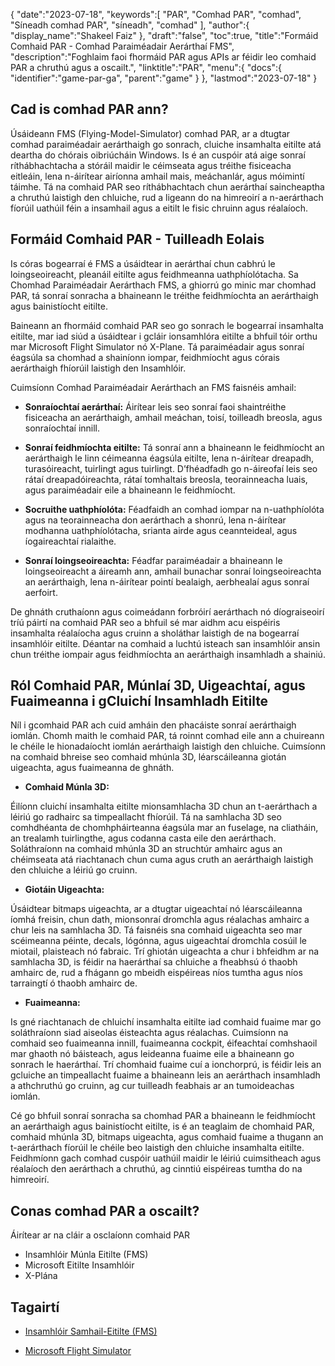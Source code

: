 {
   "date":"2023-07-18",
   "keywords":[
"PAR",
"Comhad PAR",
"comhad",
"Síneadh comhad PAR",
"síneadh",
"comhad"
],
   "author":{
      "display_name":"Shakeel Faiz"
},
   "draft":"false",
   "toc":true,
   "title":"Formáid Comhaid PAR - Comhad Paraiméadair Aerárthaí FMS",
   "description":"Foghlaim faoi fhormáid PAR agus APIs ar féidir leo comhaid PAR a chruthú agus a oscailt.",
   "linktitle":"PAR",
   "menu":{
      "docs":{
         "identifier":"game-par-ga",
         "parent":"game"
}
},
   "lastmod":"2023-07-18"
}

## Cad is comhad PAR ann?

Úsáideann FMS (Flying-Model-Simulator) comhad PAR, ar a dtugtar comhad paraiméadair aerárthaigh go sonrach, cluiche insamhalta eitilte atá deartha do chórais oibriúcháin Windows. Is é an cuspóir atá aige sonraí ríthábhachtacha a stóráil maidir le céimseata agus tréithe fisiceacha eitleáin, lena n-áirítear airíonna amhail mais, meáchanlár, agus móimintí táimhe. Tá na comhaid PAR seo ríthábhachtach chun aerárthaí saincheaptha a chruthú laistigh den chluiche, rud a ligeann do na himreoirí a n-aerárthach fíorúil uathúil féin a insamhail agus a eitilt le fisic chruinn agus réalaíoch.

## Formáid Comhaid PAR - Tuilleadh Eolais

Is córas bogearraí é FMS a úsáidtear in aerárthaí chun cabhrú le loingseoireacht, pleanáil eitilte agus feidhmeanna uathphíolótacha. Sa Chomhad Paraiméadair Aerárthach FMS, a ghiorrú go minic mar chomhad PAR, tá sonraí sonracha a bhaineann le tréithe feidhmíochta an aerárthaigh agus bainistíocht eitilte.

Baineann an fhormáid comhaid PAR seo go sonrach le bogearraí insamhalta eitilte, mar iad siúd a úsáidtear i gcláir ionsamhlóra eitilte a bhfuil tóir orthu mar Microsoft Flight Simulator nó X-Plane. Tá paraiméadair agus sonraí éagsúla sa chomhad a shainíonn iompar, feidhmíocht agus córais aerárthaigh fhíorúil laistigh den Insamhlóir.

Cuimsíonn Comhad Paraiméadair Aerárthach an FMS faisnéis amhail:

- **Sonraíochtaí aerárthaí:** Áirítear leis seo sonraí faoi shaintréithe fisiceacha an aerárthaigh, amhail meáchan, toisí, toilleadh breosla, agus sonraíochtaí innill.

- **Sonraí feidhmíochta eitilte:** Tá sonraí ann a bhaineann le feidhmíocht an aerárthaigh le linn céimeanna éagsúla eitilte, lena n-áirítear dreapadh, turasóireacht, tuirlingt agus tuirlingt. D’fhéadfadh go n-áireofaí leis seo rátaí dreapadóireachta, rátaí tomhaltais breosla, teorainneacha luais, agus paraiméadair eile a bhaineann le feidhmíocht.

- **Socruithe uathphíolóta:** Féadfaidh an comhad iompar na n-uathphíolóta agus na teorainneacha don aerárthach a shonrú, lena n-áirítear modhanna uathphíolótacha, srianta airde agus ceannteideal, agus íogaireachtaí rialaithe.

- **Sonraí loingseoireachta:** Féadfar paraiméadair a bhaineann le loingseoireacht a áireamh ann, amhail bunachar sonraí loingseoireachta an aerárthaigh, lena n-áirítear pointí bealaigh, aerbhealaí agus sonraí aerfoirt.

De ghnáth cruthaíonn agus coimeádann forbróirí aerárthach nó díograiseoirí tríú páirtí na comhaid PAR seo a bhfuil sé mar aidhm acu eispéiris insamhalta réalaíocha agus cruinn a sholáthar laistigh de na bogearraí insamhlóir eitilte. Déantar na comhaid a luchtú isteach san insamhlóir ansin chun tréithe iompair agus feidhmíochta an aerárthaigh insamhladh a shainiú.

## Ról Comhaid PAR, Múnlaí 3D, Uigeachtaí, agus Fuaimeanna i gCluichí Insamhladh Eitilte

Níl i gcomhaid PAR ach cuid amháin den phacáiste sonraí aerárthaigh iomlán. Chomh maith le comhaid PAR, tá roinnt comhad eile ann a chuireann le chéile le hionadaíocht iomlán aerárthaigh laistigh den chluiche. Cuimsíonn na comhaid bhreise seo comhaid mhúnla 3D, léarscáileanna giotán uigeachta, agus fuaimeanna de ghnáth.

- **Comhaid Múnla 3D:**

Éilíonn cluichí insamhalta eitilte mionsamhlacha 3D chun an t-aerárthach a léiriú go radhairc sa timpeallacht fhíorúil. Tá na samhlacha 3D seo comhdhéanta de chomhpháirteanna éagsúla mar an fuselage, na cliatháin, an trealamh tuirlingthe, agus codanna casta eile den aerárthach. Soláthraíonn na comhaid mhúnla 3D an struchtúr amhairc agus an chéimseata atá riachtanach chun cuma agus cruth an aerárthaigh laistigh den chluiche a léiriú go cruinn.

- **Giotáin Uigeachta:**

Úsáidtear bitmaps uigeachta, ar a dtugtar uigeachtaí nó léarscáileanna íomhá freisin, chun dath, mionsonraí dromchla agus réalachas amhairc a chur leis na samhlacha 3D. Tá faisnéis sna comhaid uigeachta seo mar scéimeanna péinte, decals, lógónna, agus uigeachtaí dromchla cosúil le miotail, plaisteach nó fabraic. Trí ghiotán uigeachta a chur i bhfeidhm ar na samhlacha 3D, is féidir na haerárthaí sa chluiche a fheabhsú ó thaobh amhairc de, rud a fhágann go mbeidh eispéireas níos tumtha agus níos tarraingtí ó thaobh amhairc de.

- **Fuaimeanna:**

Is gné riachtanach de chluichí insamhalta eitilte iad comhaid fuaime mar go soláthraíonn siad aiseolas éisteachta agus réalachas. Cuimsíonn na comhaid seo fuaimeanna innill, fuaimeanna cockpit, éifeachtaí comhshaoil mar ghaoth nó báisteach, agus leideanna fuaime eile a bhaineann go sonrach le haerárthaí. Trí chomhaid fuaime cuí a ionchorprú, is féidir leis an gcluiche an timpeallacht fuaime a bhaineann leis an aerárthach insamhladh a athchruthú go cruinn, ag cur tuilleadh feabhais ar an tumoideachas iomlán.

Cé go bhfuil sonraí sonracha sa chomhad PAR a bhaineann le feidhmíocht an aerárthaigh agus bainistíocht eitilte, is é an teaglaim de chomhaid PAR, comhaid mhúnla 3D, bitmaps uigeachta, agus comhaid fuaime a thugann an t-aerárthach fíorúil le chéile beo laistigh den chluiche insamhalta eitilte. Feidhmíonn gach comhad cuspóir uathúil maidir le léiriú cuimsitheach agus réalaíoch den aerárthach a chruthú, ag cinntiú eispéireas tumtha do na himreoirí.

## Conas comhad PAR a oscailt?

Áirítear ar na cláir a osclaíonn comhaid PAR

- Insamhlóir Múnla Eitilte (FMS)
- Microsoft Eitilte Insamhlóir
- X-Plána

## Tagairtí
* [Insamhlóir Samhail-Eitilte (FMS)]( https://modelsimulator.com/)

* [Microsoft Flight Simulator]( https://ga.wikipedia.org/wiki/Microsoft_Flight_Simulator)



